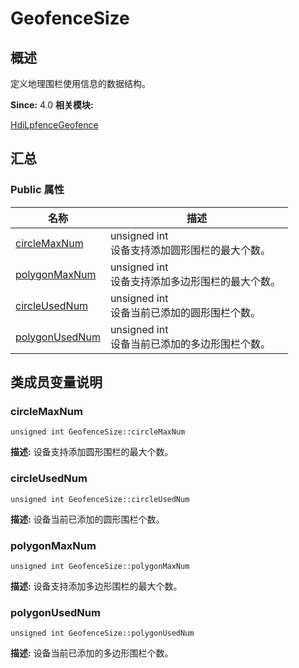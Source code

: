 # GeofenceSize


## 概述

定义地理围栏使用信息的数据结构。

**Since:**
4.0
**相关模块:**

[HdiLpfenceGeofence](_hdi_lpfence_geofence.md)


## 汇总


### Public 属性

  | 名称 | 描述 | 
| -------- | -------- |
| [circleMaxNum](#circlemaxnum) | unsigned&nbsp;int<br/>设备支持添加圆形围栏的最大个数。&nbsp; | 
| [polygonMaxNum](#polygonmaxnum) | unsigned&nbsp;int<br/>设备支持添加多边形围栏的最大个数。&nbsp; | 
| [circleUsedNum](#circleusednum) | unsigned&nbsp;int<br/>设备当前已添加的圆形围栏个数。&nbsp; | 
| [polygonUsedNum](#polygonusednum) | unsigned&nbsp;int<br/>设备当前已添加的多边形围栏个数。&nbsp; | 


## 类成员变量说明


### circleMaxNum

  
```
unsigned int GeofenceSize::circleMaxNum
```
**描述:**
设备支持添加圆形围栏的最大个数。


### circleUsedNum

  
```
unsigned int GeofenceSize::circleUsedNum
```
**描述:**
设备当前已添加的圆形围栏个数。


### polygonMaxNum

  
```
unsigned int GeofenceSize::polygonMaxNum
```
**描述:**
设备支持添加多边形围栏的最大个数。


### polygonUsedNum

  
```
unsigned int GeofenceSize::polygonUsedNum
```
**描述:**
设备当前已添加的多边形围栏个数。
